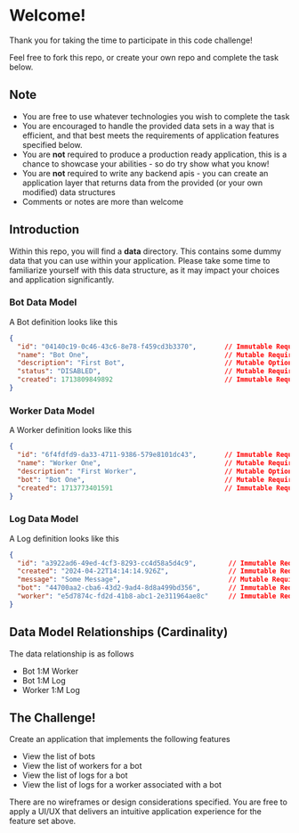 # Welcome!
Thank you for taking the time to participate in this code challenge!

Feel free to fork this repo, or create your own repo and complete the task below.

## Note
* You are free to use whatever technologies you wish to complete the task
* You are encouraged to handle the provided data sets in a way that is efficient, and that best meets the requirements of application features specified below.
* You are **not** required to produce a production ready application, this is a chance to showcase your abilities - so do try show what you know!
* You are **not** required to write any backend apis - you can create an application layer that returns data from the provided (or your own modified) data structures
* Comments or notes are more than welcome

## Introduction

Within this repo, you will find a **data** directory. This contains some dummy data that you can use within your application. Please take some time to familiarize yourself with this data structure, as it may impact your choices and application significantly.


### Bot Data Model

A Bot definition looks like this
```json
{
  "id": "04140c19-0c46-43c6-8e78-f459cd3b3370",       // Immutable Required UUID
  "name": "Bot One",                                  // Mutable Required String
  "description": "First Bot",                         // Mutable Optional String
  "status": "DISABLED",                               // Mutable Required String Enum ["DISABLED", "ENABLED", "PAUSED"]
  "created": 1713809849892                            // Immutable Required Epoch Timestamp
}
```

### Worker Data Model

A Worker definition looks like this
```json
{
  "id": "6f4fdfd9-da33-4711-9386-579e8101dc43",       // Immutable Required UUID
  "name": "Worker One",                               // Mutable Required String
  "description": "First Worker",                      // Mutable Optional String
  "bot": "Bot One",                                   // Mutable Required String - references a unique bot
  "created": 1713773401591                            // Immutable Required Epoch Timestamp
}
```

### Log Data Model

A Log definition looks like this
```json
{
  "id": "a3922ad6-49ed-4cf3-8293-cc4d58a5d4c9",        // Immutable Required UUID
  "created": "2024-04-22T14:14:14.926Z",               // Immutable Required ISO Timestamp
  "message": "Some Message",                           // Mutable Required String
  "bot": "44700aa2-cba6-43d2-9ad4-8d8a499bd356",       // Immutable Required UUID - references a unique bot
  "worker": "e5d7874c-fd2d-41b8-abc1-2e311964ae8c"     // Immutable Required UUID - references a unique worker
}
```

## Data Model Relationships (Cardinality)

The data relationship is as follows
* Bot 1:M Worker
* Bot 1:M Log
* Worker 1:M Log


## The Challenge!

Create an application that implements the following features
* View the list of bots
* View the list of workers for a bot
* View the list of logs for a bot
* View the list of logs for a worker associated with a bot

There are no wireframes or design considerations specified.
You are free to apply a UI/UX that delivers an intuitive application experience for the feature set above.

